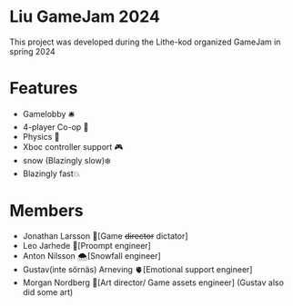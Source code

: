# Liu GameJam 2024
This project was developed during the Lithe-kod organized GameJam in spring 2024

# Features

* Gamelobby 🛎️
* 4-player Co-op 🌈
* Physics 🍎
* Xboc controller support 🎮
* snow (Blazingly slow)❄️ 
* Blazingly fast💥


#  Members

* Jonathan Larsson 🧠[Game ~~director~~ dictator]
* Leo Jarhede 🤖[Proompt engineer]
* Anton Nilsson 🌨️[Snowfall engineer]
* Gustav(inte sörnäs) Arneving 🫀[Emotional support engineer]
* Morgan Nordberg 🎨[Art director/ Game assets engineer] (Gustav also did some art)

